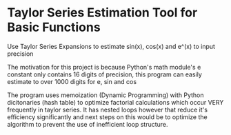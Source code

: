 # Taylor Series Estimation Tool for Basic Functions
Use Taylor Series Expansions to estimate sin(x), cos(x) and e^(x) to input precision

The motivation for this project is because Python's math module's e constant only contains 16 digits of precision, this program can easily estimate to over 1000 digits for e, sin and cos

The program uses memoization (Dynamic Programming) with Python dicitonaries (hash table) to optimize factorial calculations which occur VERY frequently in taylor series. It has nested loops however that reduce it's efficiency significantly and next steps on this would be to optimize the algorithm to prevent the use of inefficient loop structure.

